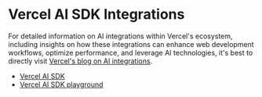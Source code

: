 # Vercel AI SDK Integrations 

For detailed information on AI integrations within Vercel's ecosystem, including insights on how these integrations can enhance web development workflows, optimize performance, and leverage AI technologies, it's best to directly visit [Vercel's blog on AI integrations](https://vercel.com/blog/ai-integrations).

- [Vercel AI SDK](https://sdk.vercel.ai/)
- [Vercel AI SDK playground](https://chat.vercel.ai/)
